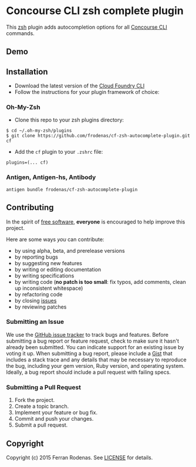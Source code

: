 # Concourse CLI zsh complete plugin

This [zsh](http://www.zsh.org/) plugin adds autocompletion options for all [Concourse CLI](http://concourse.ci/fly-cli.html) commands.

## Demo



## Installation

* Download the latest version of the [Cloud Foundry CLI](https://github.com/cloudfoundry/cli#downloads)
* Follow the instructions for your plugin framework of choice:

### Oh-My-Zsh

* Clone this repo to your zsh plugins directory:

```
$ cd ~/.oh-my-zsh/plugins
$ git clone https://github.com/frodenas/cf-zsh-autocomplete-plugin.git cf
```

* Add the `cf` plugin to your `.zshrc` file:

```
plugins=(... cf)
```

### Antigen, Antigen-hs, Antibody

```
antigen bundle frodenas/cf-zsh-autocomplete-plugin
```

## Contributing

In the spirit of [free software](http://www.fsf.org/licensing/essays/free-sw.html), **everyone** is encouraged to help improve this project.

Here are some ways *you* can contribute:

* by using alpha, beta, and prerelease versions
* by reporting bugs
* by suggesting new features
* by writing or editing documentation
* by writing specifications
* by writing code (**no patch is too small**: fix typos, add comments, clean up inconsistent whitespace)
* by refactoring code
* by closing [issues](https://github.com/frodenas/cf-zsh-autocomplete-plugin/issues)
* by reviewing patches

### Submitting an Issue
We use the [GitHub issue tracker](https://github.com/frodenas/cf-zsh-autocomplete-plugin/issues) to track bugs and features.
Before submitting a bug report or feature request, check to make sure it hasn't already been submitted. You can indicate
support for an existing issue by voting it up. When submitting a bug report, please include a
[Gist](http://gist.github.com/) that includes a stack trace and any details that may be necessary to reproduce the bug,
including your gem version, Ruby version, and operating system. Ideally, a bug report should include a pull request with
 failing specs.

### Submitting a Pull Request

1. Fork the project.
2. Create a topic branch.
3. Implement your feature or bug fix.
4. Commit and push your changes.
5. Submit a pull request.

## Copyright

Copyright (c) 2015 Ferran Rodenas. See [LICENSE](https://github.com/frodenas/cf-zsh-autocomplete-plugin/blob/master/LICENSE) for details.